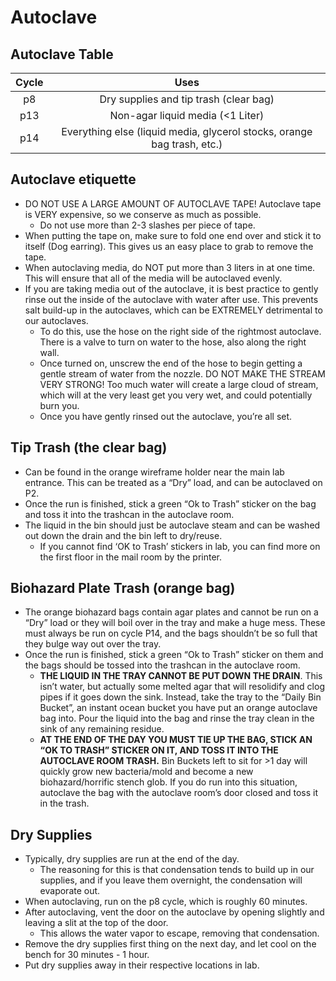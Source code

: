 # Autoclave

## Autoclave Table

| Cycle | Uses |
|:---:|:---:|
| p8 | Dry supplies and tip trash (clear bag) |
| p13  | Non-agar liquid media (<1 Liter) |
| p14  | Everything else (liquid media, glycerol stocks, orange bag trash, etc.) |

## Autoclave etiquette

- DO NOT USE A LARGE AMOUNT OF AUTOCLAVE TAPE! Autoclave tape is VERY expensive, so we conserve as much as possible.
  - Do not use more than 2-3 slashes per piece of tape.
- When putting the tape on, make sure to fold one end over and stick it to itself (Dog earring). This gives us an easy place to grab to remove the tape.
- When autoclaving media, do NOT put more than 3 liters in at one time. This will ensure that all of the media will be autoclaved evenly.
- If you are taking media out of the autoclave, it is best practice to gently rinse out the inside of the autoclave with water after use. This prevents salt build-up in the autoclaves, which can be EXTREMELY detrimental to our autoclaves.
  - To do this, use the hose on the right side of the rightmost autoclave. There is a valve to turn on water to the hose, also along the right wall.
  - Once turned on, unscrew the end of the hose to begin getting a gentle stream of water from the nozzle. DO NOT MAKE THE STREAM VERY STRONG! Too much water will create a large cloud of stream, which will at the very least get you very wet, and could potentially burn you.
  - Once you have gently rinsed out the autoclave, you’re all set. 
## Tip Trash (the clear bag)
- Can be found in the orange wireframe holder near the main lab entrance. This can be treated as a “Dry” load, and can be autoclaved on P2.
- Once the run is finished, stick a green “Ok to Trash” sticker on the bag and toss it into the trashcan in the autoclave room.
- The liquid in the bin should just be autoclave steam and can be washed out down the drain and the bin left to dry/reuse.
  - If you cannot find ‘OK to Trash’ stickers in lab, you can find more on the first floor in the mail room by the printer.
## Biohazard Plate Trash (orange bag)
- The orange biohazard bags contain agar plates and cannot be run on a “Dry” load or they will boil over in the tray and make a huge mess. These must always be run on cycle P14, and the bags shouldn’t be so full that they bulge way out over the tray.
- Once the run is finished, stick a green “Ok to Trash” sticker on them and the bags should be tossed into the trashcan in the autoclave room.
  - **THE LIQUID IN THE TRAY CANNOT BE PUT DOWN THE DRAIN**. This isn’t water, but actually some melted agar that will resolidify and clog pipes if it goes down the sink. Instead, take the tray to the “Daily Bin Bucket”, an instant ocean bucket you have put an orange autoclave bag into. Pour the liquid into the bag and rinse the tray clean in the sink of any remaining residue.
  - **AT THE END OF THE DAY YOU MUST TIE UP THE BAG, STICK AN “OK TO TRASH” STICKER ON IT, AND TOSS IT INTO THE AUTOCLAVE ROOM TRASH.** Bin Buckets left to sit for >1 day will quickly grow new bacteria/mold and become a new biohazard/horrific stench glob. If you do run into this situation, autoclave the bag with the autoclave room’s door closed and toss it in the trash.
## Dry Supplies
- Typically, dry supplies are run at the end of the day.
  - The reasoning for this is that condensation tends to build up in our supplies, and if you leave them overnight, the condensation will evaporate out.
- When autoclaving, run on the p8 cycle, which is roughly 60 minutes.
- After autoclaving, vent the door on the autoclave by opening slightly and leaving a slit at the top of the door.
  - This allows the water vapor to escape, removing that condensation.
- Remove the dry supplies first thing on the next day, and let cool on the bench for 30 minutes - 1 hour.
- Put dry supplies away in their respective locations in lab.

